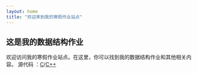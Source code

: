 ```yaml
---
layout: home
title: "欢迎来到我的寒假作业站点"
---
```


## 这是我的数据结构作业

欢迎访问我的寒假作业站点。在这里，你可以找到我的数据结构作业和其他相关内容。
源代码 ：[C](https://github.com/102300671/102300671Winter-HW.github.io/tree/main/c)/[C++](https://github.com/102300671/102300671Winter-HW.github.io/tree/main/cpp)
